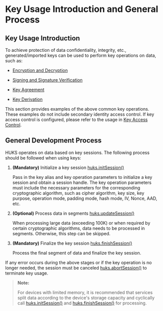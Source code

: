 # Key Usage Introduction and General Process

## Key Usage Introduction

To achieve protection of data confidentiality, integrity, etc., generated/imported keys can be used to perform key operations on data, such as:

- [Encryption and Decryption](./cj-huks-encryption-decryption-overview.md)

- [Signing and Signature Verification](./cj-huks-signing-signature-verification-overview.md)

- [Key Agreement](./cj-huks-key-agreement-overview.md)

- [Key Derivation](./cj-huks-key-derivation-overview.md)

This section provides examples of the above common key operations. These examples do not include secondary identity access control. If key access control is configured, please refer to the usage in [Key Access Control](./cj-huks-identity-authentication-overview.md).

## General Development Process

HUKS operates on data based on key sessions. The following process should be followed when using keys:

1. **(Mandatory)** Initialize a key session [huks.initSession()](../../../../reference/source_en/UniversalKeystoreKit/cj-apis-security_huks.md#func-initsessionstring-huksoptions)

    Pass in the key alias and key operation parameters to initialize a key session and obtain a session handle. The key operation parameters must include the necessary parameters for the corresponding cryptographic algorithm, such as cipher algorithm, key size, key purpose, operation mode, padding mode, hash mode, IV, Nonce, AAD, etc.

2. **(Optional)** Process data in segments [huks.updateSession()](../../../../reference/source_en/UniversalKeystoreKit/cj-apis-security_huks.md#func-updatesessionhukshandle-huksoptions)

    When processing large data (exceeding 100K) or when required by certain cryptographic algorithms, data needs to be processed in segments. Otherwise, this step can be skipped.

3. **(Mandatory)** Finalize the key session [huks.finishSession()](../../../../reference/source_en/UniversalKeystoreKit/cj-apis-security_huks.md#func-finishsessionhukshandle-huksoptions)

    Process the final segment of data and finalize the key session.

If any error occurs during the above stages or if the key operation is no longer needed, the session must be canceled [huks.abortSession()](../../../../reference/source_en/UniversalKeystoreKit/cj-apis-security_huks.md#func-abortsessionhukshandle-huksoptions) to terminate key usage.

> **Note:**
>
> For devices with limited memory, it is recommended that services split data according to the device's storage capacity and cyclically call [huks.initSession()](../../../../reference/source_en/UniversalKeystoreKit/cj-apis-security_huks.md#func-initsessionstring-huksoptions) and [huks.finishSession()](../../../../reference/source_en/UniversalKeystoreKit/cj-apis-security_huks.md#func-finishsessionhukshandle-huksoptions) for processing.